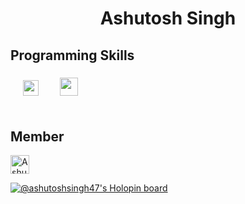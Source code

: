 <h1 align="center">Ashutosh Singh</h1>
<h2>Programming Skills</h2>
<h3>
<img src="https://e7.pngegg.com/pngimages/724/306/png-clipart-c-logo-c-programming-language-icon-letter-c-blue-logo.png" width="25" height="25" hspace="20"> 
<img src="https://cdn4.iconfinder.com/data/icons/logos-and-brands/512/181_Java_logo_logos-512.png" width="29" height="29" hspace="10"> 
<br>
<br>
<h2>Member</h2>
<a href="https://dev.to/ashutoshsingh47">
<img src="https://d2fltix0v2e0sb.cloudfront.net/dev-badge.svg" alt="Ashutosh Singh's DEV Profile" height="30" width="30">
</a>
</h3>


[![@ashutoshsingh47's Holopin board](https://holopin.me/ashutoshsingh47)](https://holopin.io/@ashutoshsingh47)

